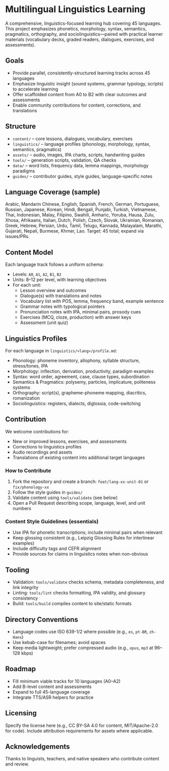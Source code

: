 # Multilingual Linguistics Learning

A comprehensive, linguistics-focused learning hub covering 45 languages. This project emphasizes phonetics, morphology, syntax, semantics, pragmatics, orthography, and sociolinguistics—paired with practical learner materials (vocabulary decks, graded readers, dialogues, exercises, and assessments).

## Goals
- Provide parallel, consistently-structured learning tracks across 45 languages
- Emphasize linguistic insight (sound systems, grammar typology, scripts) to accelerate learning
- Offer scaffolded content from A0 to B2 with clear outcomes and assessments
- Enable community contributions for content, corrections, and translations

## Structure
- `content/` – core lessons, dialogues, vocabulary, exercises
- `linguistics/` – language profiles (phonology, morphology, syntax, semantics, pragmatics)
- `assets/` – audio, images, IPA charts, scripts, handwriting guides
- `tools/` – generation scripts, validation, QA checks
- `data/` – word lists, frequency data, lemma mappings, morphology paradigms
- `guides/` – contributor guides, style guides, language-specific notes

## Language Coverage (sample)
Arabic, Mandarin Chinese, English, Spanish, French, German, Portuguese, Russian, Japanese, Korean, Hindi, Bengali, Punjabi, Turkish, Vietnamese, Thai, Indonesian, Malay, Filipino, Swahili, Amharic, Yoruba, Hausa, Zulu, Xhosa, Afrikaans, Italian, Dutch, Polish, Czech, Slovak, Ukrainian, Romanian, Greek, Hebrew, Persian, Urdu, Tamil, Telugu, Kannada, Malayalam, Marathi, Gujarati, Nepali, Burmese, Khmer, Lao. Target: 45 total; expand via issues/PRs.

## Content Model
Each language track follows a uniform schema:
- Levels: `A0`, `A1`, `A2`, `B1`, `B2`
- Units: 8–12 per level, with learning objectives
- For each unit:
  - Lesson overview and outcomes
  - Dialogue(s) with translations and notes
  - Vocabulary list with POS, lemma, frequency band, example sentence
  - Grammar notes with typological pointers
  - Pronunciation notes with IPA, minimal pairs, prosody cues
  - Exercises (MCQ, cloze, production) with answer keys
  - Assessment (unit quiz)

## Linguistics Profiles
For each language in `linguistics/<lang>/profile.md`:
- Phonology: phoneme inventory, allophony, syllable structure, stress/tones, IPA
- Morphology: inflection, derivation, productivity, paradigm examples
- Syntax: word order, agreement, case, clause types, subordination
- Semantics & Pragmatics: polysemy, particles, implicature, politeness systems
- Orthography: script(s), grapheme-phoneme mapping, diacritics, romanization
- Sociolinguistics: registers, dialects, diglossia, code-switching

## Contribution
We welcome contributions for:
- New or improved lessons, exercises, and assessments
- Corrections to linguistics profiles
- Audio recordings and assets
- Translations of existing content into additional target languages

### How to Contribute
1. Fork the repository and create a branch: `feat/lang-xx-unit-01` or `fix/phonology-xx`
2. Follow the style guides in `guides/`
3. Validate content using `tools/validate` (see below)
4. Open a Pull Request describing scope, language, level, and unit numbers

### Content Style Guidelines (essentials)
- Use IPA for phonetic transcriptions; include minimal pairs when relevant
- Keep glossing consistent (e.g., Leipzig Glossing Rules for interlinear examples)
- Include difficulty tags and CEFR alignment
- Provide sources for claims in linguistics notes when non-obvious

## Tooling
- Validation: `tools/validate` checks schema, metadata completeness, and link integrity
- Linting: `tools/lint` checks formatting, IPA validity, and glossary consistency
- Build: `tools/build` compiles content to site/static formats

## Directory Conventions
- Language codes use ISO 639-1/2 where possible (e.g., `es`, `pt-BR`, `zh-Hans`)
- Use kebab-case for filenames; avoid spaces
- Keep media lightweight; prefer compressed audio (e.g., `opus`, `mp3` at 96–128 kbps)

## Roadmap
- Fill minimum viable tracks for 10 languages (A0–A2)
- Add B-level content and assessments
- Expand to full 45-language coverage
- Integrate TTS/ASR helpers for practice

## Licensing
Specify the license here (e.g., CC BY-SA 4.0 for content, MIT/Apache-2.0 for code). Include attribution requirements for assets where applicable.

## Acknowledgements
Thanks to linguists, teachers, and native speakers who contribute content and review.
